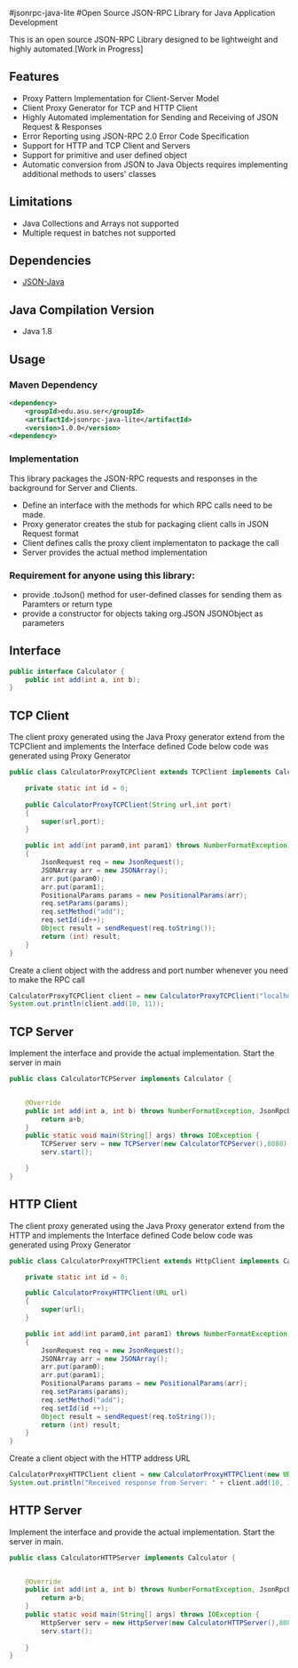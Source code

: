 #jsonrpc-java-lite
#Open Source JSON-RPC Library for Java Application Development

This is an open source JSON-RPC Library designed to be lightweight and highly automated.[Work in Progress]

## Features

- Proxy Pattern Implementation for Client-Server Model
- Client Proxy Generator for TCP and HTTP Client
- Highly Automated implementation for Sending and Receiving of JSON Request & Responses
- Error Reporting using JSON-RPC 2.0 Error Code Specification
- Support for HTTP and TCP Client and Servers
- Support for primitive and user defined object
- Automatic conversion from JSON to Java Objects requires implementing additional methods to users' classes

## Limitations

- Java Collections and Arrays not supported
- Multiple request in batches not supported


## Dependencies

- [JSON-Java](https://github.com/stleary/JSON-java)

## Java Compilation Version

 - Java 1.8

## Usage

### Maven Dependency

```xml
<dependency>
	<groupId>edu.asu.ser</groupId>
	<artifactId>jsonrpc-java-lite</artifactId>
	<version>1.0.0</version>
<dependency>
```
### Implementation

This library packages the JSON-RPC requests and responses in the background for Server and Clients. 
- Define an interface with the methods for which RPC calls need to be made.
- Proxy generator creates the stub for packaging client calls in JSON Request format
- Client defines calls the proxy client implementaton to package the call
- Server provides the actual method implementation

### Requirement for anyone using this library:

- provide .toJson() method for user-defined classes for sending them as Paramters or return type
- provide a constructor for objects taking org.JSON JSONObject as parameters


## Interface 

```java
public interface Calculator {
	public int add(int a, int b);
}
```
## TCP Client

The client proxy generated using the Java Proxy generator extend from the TCPClient and implements the Interface defined
Code below code was generated using Proxy Generator

```java
public class CalculatorProxyTCPClient extends TCPClient implements Calculator{ 

	private static int id = 0;
	
	public CalculatorProxyTCPClient(String url,int port) 
	{
		super(url,port);
	}

	public int add(int param0,int param1) throws NumberFormatException,JsonRpcException
	{ 
		JsonRequest req = new JsonRequest(); 
		JSONArray arr = new JSONArray();
		arr.put(param0);
		arr.put(param1);
		PositionalParams params = new PositionalParams(arr); 
		req.setParams(params); 
		req.setMethod("add"); 
		req.setId(id++);
		Object result = sendRequest(req.toString());
		return (int) result; 
	}
}
```

Create a client object with the address and port number whenever you need to make the RPC call

```java
CalculatorProxyTCPClient client = new CalculatorProxyTCPClient("localhost",8080);
System.out.println(client.add(10, 11));
```

## TCP Server

Implement the interface and provide the actual implementation. Start the server in main

```java
public class CalculatorTCPServer implements Calculator {


	@Override 
	public int add(int a, int b) throws NumberFormatException, JsonRpcException {
		return a+b;
	}
	public static void main(String[] args) throws IOException {
		TCPServer serv = new TCPServer(new CalculatorTCPServer(),8080);
		serv.start();

	}
}

```

## HTTP Client

The client proxy generated using the Java Proxy generator extend from the HTTP and implements the Interface defined
Code below code was generated using Proxy Generator

```java
public class CalculatorProxyHTTPClient extends HttpClient implements Calculator{ 

	private static int id = 0;

	public CalculatorProxyHTTPClient(URL url) 
	{
		super(url);
	}

	public int add(int param0,int param1) throws NumberFormatException,JsonRpcException
	{ 
		JsonRequest req = new JsonRequest(); 
		JSONArray arr = new JSONArray();
		arr.put(param0);
		arr.put(param1);
		PositionalParams params = new PositionalParams(arr); 
		req.setParams(params); 
		req.setMethod("add"); 
		req.setId(id ++);
		Object result = sendRequest(req.toString());
		return (int) result; 
	}
}
```

Create a client object with the HTTP address URL

```java
CalculatorProxyHTTPClient client = new CalculatorProxyHTTPClient(new URL("http://localhost:8080"));
System.out.println("Received response from Server: " + client.add(10, 11));
```

## HTTP Server

Implement the interface and provide the actual implementation. Start the server in main.

```java
public class CalculatorHTTPServer implements Calculator {


	@Override 
	public int add(int a, int b) throws NumberFormatException, JsonRpcException {
		return a+b;
	}
	public static void main(String[] args) throws IOException {
		HttpServer serv = new HttpServer(new CalculatorHTTPServer(),8080);
		serv.start();
		
	}
}
```




